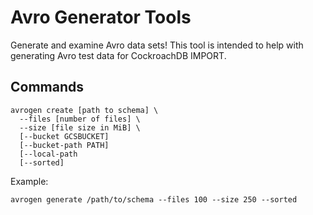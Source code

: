 # Avro Generator Tools

Generate and examine Avro data sets! This tool is intended to help with generating
Avro test data for CockroachDB IMPORT.

## Commands

```
avrogen create [path to schema] \
  --files [number of files] \
  --size [file size in MiB] \
  [--bucket GCSBUCKET]
  [--bucket-path PATH]
  [--local-path
  [--sorted]
```

Example:

`avrogen generate /path/to/schema --files 100 --size 250 --sorted`